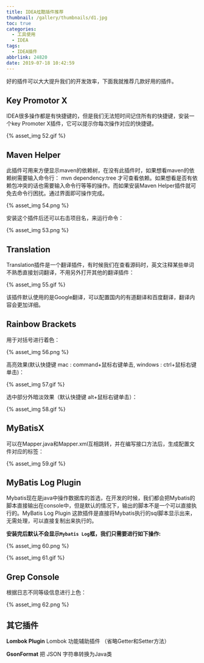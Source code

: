 ```yaml
---
title: IDEA炫酷插件推荐
thumbnail: /gallery/thumbnails/d1.jpg
toc: true
categories:
  - 工具使用
  - IDEA
tags:
  - IDEA插件
abbrlink: 24820
date: 2019-07-18 10:42:59
---
```


好的插件可以大大提升我们的开发效率，下面我就推荐几款好用的插件。<!--more-->

## **Key Promotor X**

IDEA很多操作都是有快捷键的，但是我们无法短时间记住所有的快捷键，安装一个key Promoter X插件，它可以提示你每次操作对应的快捷键。

{% asset_img 52.gif %}



## **Maven Helper**

   此插件可用来方便显示maven的依赖树，在没有此插件时，如果想看maven的依赖树需要输入命令行： mvn dependency:tree  才可查看依赖。如果想看是否有依赖包冲突的话也需要输入命令行等等的操作。而如果安装Maven Helper插件就可免去命令行困扰。通过界面即可操作完成。

{% asset_img 54.png %}

安装这个插件后还可以右击项目名，来运行命令：

{% asset_img 53.png %}



## **Translation**

Translation插件是一个翻译插件，有时候我们在查看源码时，英文注释某些单词不熟悉直接划词翻译，不用另外打开其他的翻译插件：

{% asset_img 55.gif %}

该插件默认使用的是Google翻译，可以配置国内的有道翻译和百度翻译，翻译内容会更加详细。



## **Rainbow Brackets**

用于对括号进行着色：

{% asset_img 56.png %}

高亮效果(默认快捷键 mac : command+鼠标右键单击, windows : ctrl+鼠标右键单击)：

{% asset_img 57.gif %}

选中部分外暗淡效果（默认快捷键 alt+鼠标右键单击）：

{% asset_img 58.gif %}



## **MyBatisX**

可以在Mapper.java和Mapper.xml互相跳转，并在编写接口方法后，生成配置文件对应的标签：

{% asset_img 59.gif %}



## **MyBatis Log Plugin**

Mybatis现在是java中操作数据库的首选，在开发的时候，我们都会把Mybatis的脚本直接输出在console中，但是默认的情况下，输出的脚本不是一个可以直接执行的。MyBatis Log Plugin 这款插件是直接将Mybatis执行的sql脚本显示出来，无需处理，可以直接复制出来执行的。

**安装完后默认不会显示`Mybatis Log`框，我们只需要进行如下操作:**

{% asset_img 60.png %}

{% asset_img 61.gif %}





## **Grep Console**

根据日志不同等级信息进行上色：

{% asset_img 62.png %}





## 其它插件

**Lombok Plugin**  Lombok 功能辅助插件 （省略Getter和Setter方法）

**GsonFormat**     把 JSON 字符串转换为Java类

